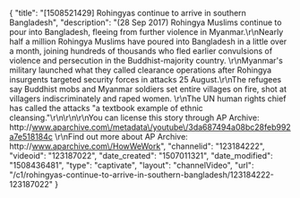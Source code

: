 {
    "title": "[1508521429] Rohingyas continue to arrive in southern Bangladesh",
    "description": "(28 Sep 2017) Rohingya Muslims continue to pour into Bangladesh, fleeing from further violence in Myanmar.\r\nNearly half a million Rohingya Muslims have poured into Bangladesh in a little over a month, joining hundreds of thousands who fled earlier convulsions of violence and persecution in the Buddhist-majority country. \r\nMyanmar's military launched what they called clearance operations after Rohingya insurgents targeted security forces in attacks 25 August.\r\nThe refugees say Buddhist mobs and Myanmar soldiers set entire villages on fire, shot at villagers indiscriminately and raped women. \r\nThe UN human rights chief has called the attacks \"a textbook example of ethnic cleansing.\"\r\n\r\n\r\nYou can license this story through AP Archive: http:\/\/www.aparchive.com\/metadata\/youtube\/3da687494a08bc28feb992a7e518184c \r\nFind out more about AP Archive: http:\/\/www.aparchive.com\/HowWeWork",
    "channelid": "123184222",
    "videoid": "123187022",
    "date_created": "1507011321",
    "date_modified": "1508436481",
    "type": "captivate",
    "layout": "channelVideo",
    "url": "\/c1\/rohingyas-continue-to-arrive-in-southern-bangladesh\/123184222-123187022"
}